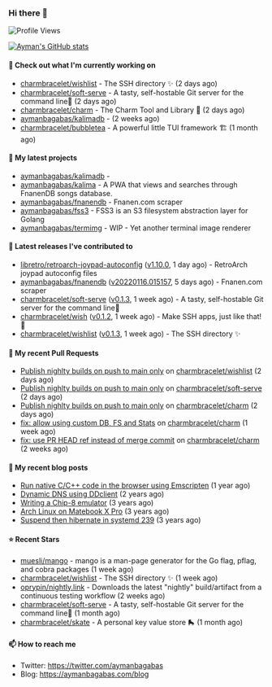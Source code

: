 ### Hi there 👋

![Profile Views](https://komarev.com/ghpvc/?username=aymanbagabas&label=PROFILE+VIEWS)

[![Ayman's GitHub stats](https://github-readme-stats.vercel.app/api?username=aymanbagabas&count_private=true&show_icons=true)](https://github.com/anuraghazra/github-readme-stats)

#### 👷 Check out what I'm currently working on

- [charmbracelet/wishlist](https://github.com/charmbracelet/wishlist) - The SSH directory ✨ (2 days ago)
- [charmbracelet/soft-serve](https://github.com/charmbracelet/soft-serve) - A tasty, self-hostable Git server for the command line🍦 (2 days ago)
- [charmbracelet/charm](https://github.com/charmbracelet/charm) - The Charm Tool and Library 🌟 (2 days ago)
- [aymanbagabas/kalimadb](https://github.com/aymanbagabas/kalimadb) -  (2 weeks ago)
- [charmbracelet/bubbletea](https://github.com/charmbracelet/bubbletea) - A powerful little TUI framework 🏗 (1 month ago)

#### 🌱 My latest projects

- [aymanbagabas/kalimadb](https://github.com/aymanbagabas/kalimadb) - 
- [aymanbagabas/kalima](https://github.com/aymanbagabas/kalima) - A PWA that views and searches through FnanenDB songs database.
- [aymanbagabas/fnanendb](https://github.com/aymanbagabas/fnanendb) - Fnanen.com scraper
- [aymanbagabas/fss3](https://github.com/aymanbagabas/fss3) - FSS3 is an S3 filesystem abstraction layer for Golang
- [aymanbagabas/termimg](https://github.com/aymanbagabas/termimg) - WIP - Yet another terminal image renderer

#### 🔭 Latest releases I've contributed to

- [libretro/retroarch-joypad-autoconfig](https://github.com/libretro/retroarch-joypad-autoconfig) ([v1.10.0](https://github.com/libretro/retroarch-joypad-autoconfig/releases/tag/v1.10.0), 1 day ago) - RetroArch joypad autoconfig files
- [aymanbagabas/fnanendb](https://github.com/aymanbagabas/fnanendb) ([v20220116.015157](https://github.com/aymanbagabas/fnanendb/releases/tag/v20220116.015157), 5 days ago) - Fnanen.com scraper
- [charmbracelet/soft-serve](https://github.com/charmbracelet/soft-serve) ([v0.1.3](https://github.com/charmbracelet/soft-serve/releases/tag/v0.1.3), 1 week ago) - A tasty, self-hostable Git server for the command line🍦
- [charmbracelet/wish](https://github.com/charmbracelet/wish) ([v0.1.2](https://github.com/charmbracelet/wish/releases/tag/v0.1.2), 1 week ago) - Make SSH apps, just like that! 💫
- [charmbracelet/wishlist](https://github.com/charmbracelet/wishlist) ([v0.1.3](https://github.com/charmbracelet/wishlist/releases/tag/v0.1.3), 1 week ago) - The SSH directory ✨

#### 🔨 My recent Pull Requests

- [Publish nighlty builds on push to main only](https://github.com/charmbracelet/wishlist/pull/16) on [charmbracelet/wishlist](https://github.com/charmbracelet/wishlist) (2 days ago)
- [Publish nighlty builds on push to main only](https://github.com/charmbracelet/soft-serve/pull/62) on [charmbracelet/soft-serve](https://github.com/charmbracelet/soft-serve) (2 days ago)
- [Publish nighlty builds on push to main only](https://github.com/charmbracelet/charm/pull/65) on [charmbracelet/charm](https://github.com/charmbracelet/charm) (2 days ago)
- [fix: allow using custom DB, FS and Stats](https://github.com/charmbracelet/charm/pull/61) on [charmbracelet/charm](https://github.com/charmbracelet/charm) (1 week ago)
- [fix: use PR HEAD ref instead of merge commit](https://github.com/charmbracelet/charm/pull/60) on [charmbracelet/charm](https://github.com/charmbracelet/charm) (2 weeks ago)

#### 📜 My recent blog posts

- [Run native C/C&#43;&#43; code in the browser using Emscripten](https://aymanbagabas.com/blog/2020/11/18/run-native-c-c&#43;&#43;-code-in-the-browser-using-emscripten.html) (1 year ago)
- [Dynamic DNS using DDclient](https://aymanbagabas.com/blog/2019/02/16/dynamic-dns-using-ddclient.html) (2 years ago)
- [Writing a Chip-8 emulator](https://aymanbagabas.com/blog/2018/09/17/chip-8-emulator.html) (3 years ago)
- [Arch Linux on Matebook X Pro](https://aymanbagabas.com/blog/2018/07/23/archlinux-on-matebook-x-pro.html) (3 years ago)
- [Suspend then hibernate in systemd 239](https://aymanbagabas.com/blog/2018/07/18/suspend-then-hibernate.html) (3 years ago)

#### ⭐ Recent Stars

- [muesli/mango](https://github.com/muesli/mango) - mango is a man-page generator for the Go flag, pflag, and cobra packages (1 week ago)
- [charmbracelet/wishlist](https://github.com/charmbracelet/wishlist) - The SSH directory ✨ (1 week ago)
- [oprypin/nightly.link](https://github.com/oprypin/nightly.link) - Downloads the latest &#34;nightly&#34; build/artifact from a continuous testing workflow (2 weeks ago)
- [charmbracelet/soft-serve](https://github.com/charmbracelet/soft-serve) - A tasty, self-hostable Git server for the command line🍦 (1 month ago)
- [charmbracelet/skate](https://github.com/charmbracelet/skate) - A personal key value store 🛼 (1 month ago)

#### 📫 How to reach me

- Twitter: https://twitter.com/aymanbagabas
- Blog: https://aymanbagabas.com/blog
